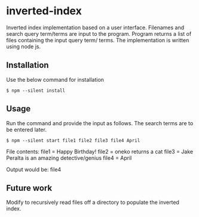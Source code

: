 # inverted-index
Inverted index implementation based on a user interface. Filenames and search query term/terms are input to the program. Program returns a list of files containing the input query term/ terms. The implementation is written using node js.

## Installation
Use the below command for installation
```shell
$ npm --silent install
```

## Usage
Run the command and provide the input as follows. The search terms are to be entered later.
``` shell
$ npm --silent start file1 file2 file3 file4 April
```

File contents:
file1 = Happy Birthday!
file2 = oneko returns a cat
file3 = Jake Peralta is an amazing detective/genius
file4 = April

Output would be:
file4

## Future work
Modify to recursively read files off a directory to populate the inverted index.